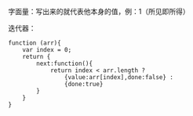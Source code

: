 字面量：写出来的就代表他本身的值，例：1（所见即所得）

迭代器：

```
function (arr){
    var index = 0;
    return {
        next:function(){
            return index < arr.length ? 
                {value:arr[index],done:false} :
                {done:true}
        }
    }
}
```



